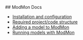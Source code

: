 ## ModMon Docs

- [Installation and configuration](installation.md)
- [Required project/code structure](project_structure.md)
- [Adding a model to ModMon](model_submission.md)
- [Running models with ModMon](run_models.md)